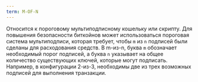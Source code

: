 ```yaml
---
term: M-OF-N
---
```


Относится к пороговому мультиподписному кошельку или скрипту. Для повышения безопасности биткойнов может использоваться пороговая система мультиподписи, которая требует, чтобы `m` из `n` подписей были сделаны для расходования средств. В m-из-n, буква `m` обозначает необходимый порог подписей, а буква `n` указывает на общее количество существующих ключей, которые могут подписать. Например, в конфигурации 2-из-3, необходимы две из трех возможных подписей для выполнения транзакции.